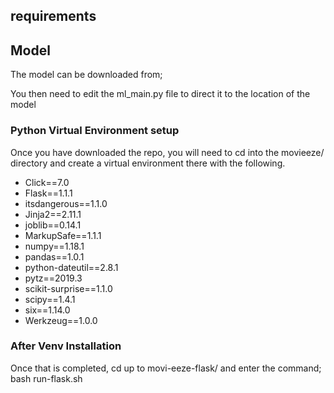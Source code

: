 ## requirements

## Model

The model can be downloaded from;


You then need to edit the ml_main.py file to direct it to the location of the model

### Python Virtual Environment setup

Once you have downloaded the repo, you will need to cd into the movieeze/ directory and create a virtual environment there with the following.

- Click==7.0
- Flask==1.1.1
- itsdangerous==1.1.0
- Jinja2==2.11.1
- joblib==0.14.1
- MarkupSafe==1.1.1
- numpy==1.18.1
- pandas==1.0.1
- python-dateutil==2.8.1
- pytz==2019.3
- scikit-surprise==1.1.0
- scipy==1.4.1
- six==1.14.0
- Werkzeug==1.0.0

### After Venv Installation

Once that is completed, cd up to movi-eeze-flask/ and enter the command;
  bash run-flask.sh
